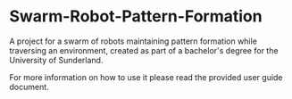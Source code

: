# Swarm-Robot-Pattern-Formation
A project for a swarm of robots maintaining pattern formation while traversing an environment, created as part of a bachelor's degree for the University of Sunderland.

For more information on how to use it please read the provided user guide document.
